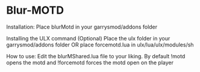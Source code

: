 # Blur-MOTD

Installation:
Place blurMotd in your garrysmod/addons folder

Installing the ULX command (Optional)
Place the ulx folder in your garrysmod/addons folder OR place forcemotd.lua in ulx/lua/ulx/modules/sh

How to use:
Edit the blurMShared.lua file to your liking.
By default !motd opens the motd and !forcemotd <user> forces the motd open on the player 

